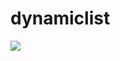 # dynamiclist

[![](https://jitpack.io/v/initted/dynamiclist.svg)](https://jitpack.io/#initted/dynamiclist)
